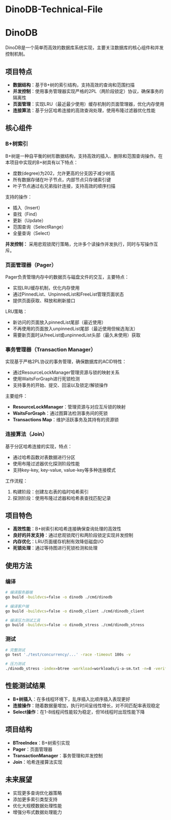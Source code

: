 # DinoDB-Technical-File

# DinoDB

DinoDB是一个简单而高效的数据库系统实现，主要关注数据库的核心组件和并发控制机制。

## 项目特点

- **数据结构**：基于B+树的索引结构，支持高效的查询和范围扫描
- **并发控制**：使用事务管理器实现严格的2PL（两阶段锁定）协议，确保事务的隔离性
- **页面管理**：实现LRU（最近最少使用）缓存机制的页面管理器，优化内存使用
- **连接算法**：基于分区哈希连接的高效查询处理，使用布隆过滤器优化性能

## 核心组件

### B+树索引

B+树是一种自平衡的树形数据结构，支持高效的插入、删除和范围查询操作。在本项目中实现的B+树具有以下特点：

- 度数(degree)为202，允许更高的分支因子减少树高
- 所有数据存储在叶子节点，内部节点只存储索引键
- 叶子节点通过右兄弟指针连接，支持高效的顺序扫描

支持的操作：
- 插入（Insert）
- 查找（Find）
- 更新（Update）
- 范围查询（SelectRange）
- 全量查询（Select）

**并发控制：** 采用悲观锁爬行策略，允许多个读操作并发执行，同时与写操作互斥。

### 页面管理器（Pager）

Pager负责管理内存中的数据页与磁盘文件的交互，主要特点：

- 实现LRU缓存机制，优化内存使用
- 通过PinnedList、UnpinnedList和FreeList管理页面状态
- 提供页面获取、释放和刷新接口

LRU策略：
- 新访问的页面放入pinnedList尾部（最近使用）
- 不再使用的页面放入unpinnedList尾部（最近使用但候选淘汰）
- 需要新页面时从freeList或unpinnedList头部（最久未使用）获取

### 事务管理器（Transaction Manager）

实现基于严格2PL协议的事务管理，确保数据库的ACID特性：

- 通过ResourceLockManager管理资源与锁的映射关系
- 使用WaitsForGraph进行死锁检测
- 支持事务的开始、提交、回滚以及锁定/解锁操作

主要组件：
- **ResourceLockManager**：管理资源与对应互斥锁的映射
- **WaitsForGraph**：通过图算法检测事务间的死锁
- **Transactions Map**：维护活跃事务及其持有的资源锁

### 连接算法（Join）

基于分区哈希连接的实现，特点：

- 通过哈希函数对表数据进行分区
- 使用布隆过滤器优化探测阶段性能
- 支持key-key, key-value, value-key等多种连接模式

工作流程：
1. 构建阶段：创建左右表的临时哈希索引
2. 探测阶段：使用布隆过滤器和哈希表查找匹配记录

## 项目特色

- **高效性能**：B+树索引和哈希连接确保查询处理的高效性
- **良好的并发支持**：通过悲观锁爬行和两阶段锁定实现并发控制
- **内存优化**：LRU页面缓存机制有效降低磁盘I/O
- **死锁处理**：通过等待图进行死锁检测和处理

## 使用方法

### 编译

```bash
# 编译服务器端
go build -buildvcs=false -o dinodb ./cmd/dinodb

# 编译客户端
go build -buildvcs=false -o dinodb_client ./cmd/dinodb_client

# 编译压力测试工具
go build -buildvcs=false -o dinodb_stress ./cmd/dinodb_stress
```

### 测试

```bash
# 完整测试
go test './test/concurrency/...' -race -timeout 180s -v

# 压力测试
./dinodb_stress -index=btree -workload=workloads/i-a-sm.txt -n=8 -verify
```

## 性能测试结果

- **B+树插入**：在多线程环境下，乱序插入比顺序插入表现更好
- **连接操作**：随着数据量增加，执行时间呈线性增长，对不同匹配率表现稳定
- **Select操作**：在1-8线程间性能较为稳定，但16线程时出现性能下降

## 项目结构

- **BTreeIndex**：B+树索引实现
- **Pager**：页面管理器
- **TransactionManager**：事务管理和并发控制
- **Join**：哈希连接算法实现

## 未来展望

- 实现更多查询优化器策略
- 添加更多索引类型支持
- 优化大规模数据处理性能
- 增强分布式数据处理能力